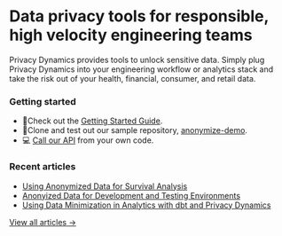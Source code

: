 # Data privacy tools for responsible, high velocity engineering teams
Privacy Dynamics provides tools to unlock sensitive data. Simply plug Privacy Dynamics into your engineering workflow or analytics stack and take the risk out of your health, financial, consumer, and retail data.

### Getting started
* 📓Check out the [Getting Started Guide](https://www.privacydynamics.io/docs).
* 📂Clone and test out our sample repository, [anonymize-demo](https://github.com/pvcy/anonymize-demo).
* 💻 [Call our API](https://www.privacydynamics.io/docs/api/getting-started) from your own code.

### Recent articles
* [Using Anonymized Data for Survival Analysis](https://www.privacydynamics.io/post/using-anonymized-data-for-survival-analysis-in-python/)
* [Anonyized Data for Development and Testing Environments](https://www.privacydynamics.io/post/anonymized-data-for-development-and-testing-environments/)
* [Using Data Minimization in Analytics with dbt and Privacy Dynamics](https://www.privacydynamics.io/post/data-minimization-in-analytics-using-dbt-and-privacy-dynamics/)

[View all articles →](https://www.privacydynamics.io/blog)
